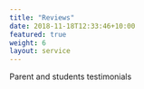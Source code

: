 ```yaml
---
title: "Reviews"
date: 2018-11-18T12:33:46+10:00
featured: true
weight: 6
layout: service
---
```


Parent and students testimonials



